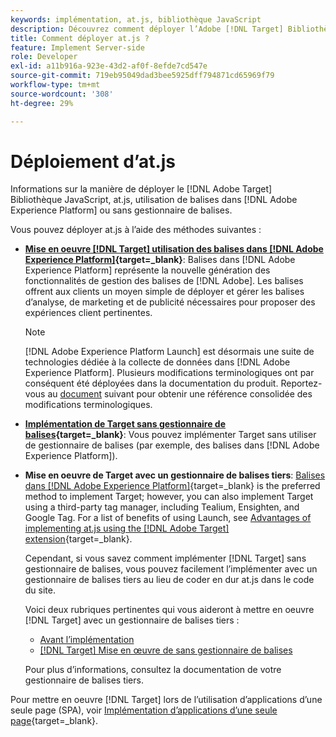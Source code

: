 ```yaml
---
keywords: implémentation, at.js, bibliothèque JavaScript
description: Découvrez comment déployer l’Adobe [!DNL Target] Bibliothèque JavaScript at.js utilisant des balises dans Adobe Experience Platform ou sans gestionnaire de balises.
title: Comment déployer at.js ?
feature: Implement Server-side
role: Developer
exl-id: a11b916a-923e-43d2-af0f-8efde7cd547e
source-git-commit: 719eb95049dad3bee5925dff794871cd65969f79
workflow-type: tm+mt
source-wordcount: '308'
ht-degree: 29%

---
```


# Déploiement d’at.js

Informations sur la manière de déployer le [!DNL Adobe Target] Bibliothèque JavaScript, at.js, utilisation de balises dans [!DNL Adobe Experience Platform] ou sans gestionnaire de balises.

Vous pouvez déployer at.js à l’aide des méthodes suivantes :

* **[Mise en oeuvre [!DNL Target] utilisation des balises dans [!DNL Adobe Experience Platform]](https://developer.adobe.com/target/implement/client-side/atjs/how-to-deployatjs/implement-target-using-adobe-launch/){target=_blank}**: Balises dans [!DNL Adobe Experience Platform] représente la nouvelle génération des fonctionnalités de gestion des balises de [!DNL Adobe]. Les balises offrent aux clients un moyen simple de déployer et gérer les balises d’analyse, de marketing et de publicité nécessaires pour proposer des expériences client pertinentes.

   >[!NOTE]
   >
   >[!DNL Adobe Experience Platform Launch] est désormais une suite de technologies dédiée à la collecte de données dans [!DNL Adobe Experience Platform]. Plusieurs modifications terminologiques ont par conséquent été déployées dans la documentation du produit. Reportez-vous au [document](https://experienceleague.adobe.com/docs/experience-platform/tags/term-updates.html?lang=fr) suivant pour obtenir une référence consolidée des modifications terminologiques.

* **[Implémentation de Target sans gestionnaire de balises](https://developer.adobe.com/target/implement/client-side/atjs/how-to-deployatjs/implement-target-without-a-tag-manager/){target=_blank}**: Vous pouvez implémenter Target sans utiliser de gestionnaire de balises (par exemple, des balises dans [!DNL Adobe Experience Platform]).
* **Mise en oeuvre de Target avec un gestionnaire de balises tiers**: [Balises dans [!DNL Adobe Experience Platform]](https://developer.adobe.com/target/implement/client-side/atjs/how-to-deployatjs/implement-target-using-adobe-launch/){target=_blank} is the preferred method to implement Target; however, you can also implement Target using a third-party tag manager, including Tealium, Ensighten, and Google Tag. For a list of benefits of using Launch, see [Advantages of implementing at.js using the [!DNL Adobe Target] extension](https://developer.adobe.com/target/implement/client-side/atjs/how-to-deployatjs/implement-target-using-adobe-launch/){target=_blank}.

   Cependant, si vous savez comment implémenter [!DNL Target] sans gestionnaire de balises, vous pouvez facilement l’implémenter avec un gestionnaire de balises tiers au lieu de coder en dur at.js dans le code du site.

   Voici deux rubriques pertinentes qui vous aideront à mettre en oeuvre [!DNL Target] avec un gestionnaire de balises tiers :

   * [Avant l’implémentation](https://developer.adobe.com/target/before-implement/)
   * [ [!DNL Target] Mise en œuvre de sans gestionnaire de balises](https://developer.adobe.com/target/implement/client-side/atjs/how-to-deployatjs/implement-target-without-a-tag-manager/)

   Pour plus d’informations, consultez la documentation de votre gestionnaire de balises tiers.

Pour mettre en oeuvre [!DNL Target] lors de l’utilisation d’applications d’une seule page (SPA), voir [Implémentation d’applications d’une seule page](https://developer.adobe.com/target/implement/client-side/atjs/how-to-deployatjs/target-atjs-single-page-application/){target=_blank}.
